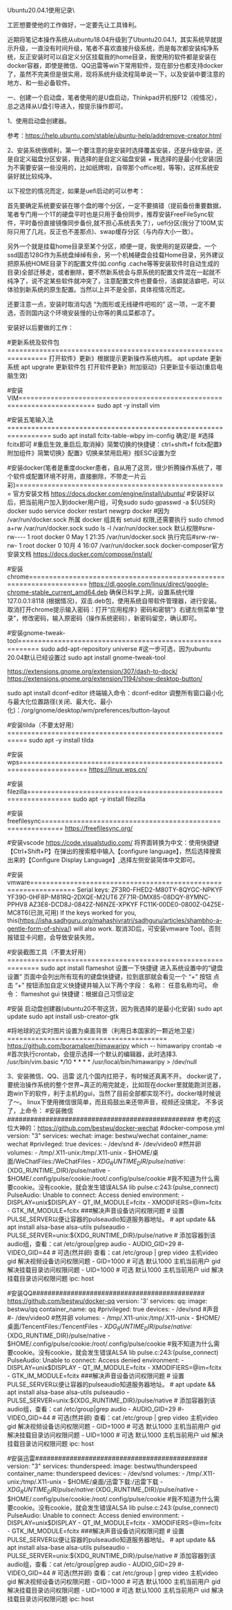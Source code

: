 Ubuntu20.04.1使用记录\

工匠想要使他的工作做好，一定要先让工具锋利。

近期将笔记本操作系统从ubuntu18.04升级到了Ubuntu20.04.1，其实系统早就提示升级，一直没有时间升级，笔者不喜欢直接升级系统，而是每次都安装纯净系统，反正安装时可以自定义分区挂载我的home目录，我使用的软件都是安装在docker容器，即使是微信、QQ迅雷等win下常用软件，现在部分也都支持docker了，虽然不完美但是很实用，现将系统升级流程简单说一下，以及安装中要注意的地方、和一些必备软件。

一、创建一个启动盘，笔者使用的是U盘启动，Thinkpad开机按F12（视情况），总之选择从U盘引导进入，按提示操作即可。

1、使用启动盘创建器。
  
  参考：https://help.ubuntu.com/stable/ubuntu-help/addremove-creator.html

2、安装系统很顺利，第一个要注意的是安装时选择覆盖安装，还是升级安装，还是自定义磁盘分区安装，我选择的是自定义磁盘安装 + 我选择的是最小化安装(因为不需要安装一些没用的，比如纸牌啦，自带那个office啦，等等)，这样系统安装好就比较纯净。

  以下视您的情况而定，如果是uefi启动的可以参考：
  
  首先要确定系统要安装在哪个盘的哪个分区，一定不要搞错（提前备份重要数据，笔者专门用一个1T的硬盘平时也是只用于备份同步，推荐安装FreeFileSync软件，平时备份直接镜像同步备份,就不担心系统丢失了），uefi分区(我分了100M,实际只用了几兆，反正也不差那点)、swap缓存分区（与内存大小一致）。
  
  另外一个就是挂载home目录至某个分区，顺便一提，我使用的是双硬盘，一个ssd固态128G作为系统盘绰绰有余，另一个机械硬盘会挂载Home目录，另外建议把原系统HOME目录下的配置文件(如.config .cache等等安装软件时自动生成的目录)全部迁移走，或者删除，要不然新系统会与原系统的配置文件混在一起就不纯净了，说不定某些软件就冲突了，注意配置文件也要备份，洁癖就洁癖吧，可以体验到新系统的原生配置。当然以上并不是全部，具体视情况而定。
  
  还要注意一点，安装时取消勾选 “为图形或无线硬件吧啦的” 这一项，一定不要选，否则国内这个环境安装慢的让你等的黄瓜菜都凉了。
  
  安装好以后要做的工作：
  
  #更新系统及软件包================================================================
  打开软件》更新》根据提示更新操作系统内核。
  apt update 更新系统
  apt upgrate 更新软件包
  打开软件更新》附加驱动》只更新显卡驱动(重启电脑生效)

  #安装VIM=========================================================================
  sudo apt -y install vim
  
  #安装五笔输入法=================================================================
  sudo apt install fcitx-table-wbpy
  im-config 确定/是
  #选择fcitx即可
  #重启生效,重启后,取消掉》简繁切换的快捷键：ctrl+shift+f fcitx配置》附加组件》简繁切换》配置》切换来禁用启用》按ESC设置为空
  
  #安装docker(笔者是重度docker患者，自从用了这货，很少折腾操作系统了，哪个软件或配置环境不好用，直接删除，不带走一片云彩)=====================================================
  官方安装文档 https://docs.docker.com/engine/install/ubuntu/
  #安装好以后，把当前用户加入到docker用户组，可免sudo
  sudo gpasswd -a ${USER} docker
  sudo service docker restart
  newgrp docker
  #因为 /var/run/docker.sock 所属 docker 组具有 setuid 权限,还需要执行 sudo chmod a+rw /var/run/docker.sock
  sudo ls -l /var/run/docker.sock
  默认权限#srw-rw---- 1 root docker 0 May  1 21:35 /var/run/docker.sock
  执行完后#srw-rw-rw- 1 root docker 0 10月  4 16:07 /var/run/docker.sock
  docker-composer官方安装文档 https://docs.docker.com/compose/install/
  
  #安装chrome=====================================================================
  https://dl.google.com/linux/direct/google-chrome-stable_current_amd64.deb
  确保已科学上网，设置系统代理127.0.0.1:8118 (根据情况)，双击.deb包，使用系统自带软件管理器，进行安装。
  取消打开chrome提示输入密码：打开“应用程序》密码和密钥”》右键左侧菜单“登录”，修改密码，输入原密码（操作系统密码），新密码留空，确认即可。
  
  #安装gnome-tweak-tool===========================================================
  sudo add-apt-repository universe #这一步可选，因为ubuntu 20.04默认已经设置过
  sudo apt install gnome-tweak-tool

  https://extensions.gnome.org/extension/307/dash-to-dock/
  https://extensions.gnome.org/extension/1194/show-desktop-button/

  sudo apt install dconf-editor
  终端输入命令：dconf-editor
  调整所有窗口最小化与最大化位置路径(关闭、最大化、最小化)：/org/gnome/desktop/wm/preferences/button-layout
  
  #安装tilda（不要太好用）===========================================================
  sudo apt -y install tilda

  #安装wps=======================================================================
  https://linux.wps.cn/

  #安装filezilla=================================================================
  sudo apt -y install filezilla

  #安装freefilesync===========================================================
  https://freefilesync.org/
  
  #安装vscode
  https://code.visualstudio.com/
  将界面转换为中文：使用快捷键【Ctrl+Shift+P】在弹出的搜索框中输入【configure language】，然后选择搜索出来的【Configure Display Language】,选择左侧安装简体中文即可。
  
  #安装vmware=================================================================
  Serial keys:
  ZF3R0-FHED2-M80TY-8QYGC-NPKYF
  YF390-0HF8P-M81RQ-2DXQE-M2UT6
  ZF71R-DMX85-08DQY-8YMNC-PPHV8
  AZ3E8-DCD8J-0842Z-N6NZE-XPKYF
  FC11K-00DE0-0800Z-04Z5E-MC8T6(已测,可用)
  If the keys worked for you, this(https://isha.sadhguru.org/mahashivratri/sadhguru/articles/shambho-a-gentle-form-of-shiva/) will also work.
  取消3D后，可安装vmware Tool，否则报错显卡问题，会导致安装失败。
  
  #安装截图工具（不要太好用）==============================================================
  sudo apt install flameshot
  设置一下快捷键
  进入系统设置中的“键盘设置” 页面中会列出所有现有的键盘快捷键，拉到底部就会看见一个 “+” 按钮 点击 “+” 按钮添加自定义快捷键并输入以下两个字段：
  名称： 任意名称均可。
  命令： flameshot gui
  快捷键：根据自己习惯设定
  
  #安装 启动盘创建器(ubuntu20不带这货，因为我选择的是最小化安装)
  sudo apt update
  sudo apt install usb-creator-gtk

  #将地球的近实时图片设置为桌面背景（利用日本国家的一颗近地卫星）========================================
  https://github.com/boramalper/himawaripy
  which -- himawaripy
  crontab -e
  #首次执行crontab，会提示选择一个默认的编辑器，此时选择3. /usr/bin/vim.basic
  */10 * * * * /usr/local/bin/himawaripy > /dev/null

3、安装微信、QQ、迅雷 这几个国内扛把子，有时候还真离不开。
  docker说了，要统治操作系统的整个世界~真正的用完就走，比如现在docker里就能跑浏览器，跑win下的软件，利于主机的gui，当然了目前全部都实现不行。docker啥时候说了～。
  linux下使用微信很简单，而且捣鼓出来还带声音，视频还没搞定。
  不多说了，上命令：
  #安装微信#################################################
  参考的这位大神的：https://github.com/bestwu/docker-wechat
  #docker-compose.yml
  version: "3"
  services:
  wechat:
    image: bestwu/wechat
    container_name: wechat
    #privileged: true
    devices:
      - /dev/snd
      #- /dev/video0 #然并卵
    volumes:
      - /tmp/.X11-unix:/tmp/.X11-unix
      - $HOME/桌面/WeChatFiles:/WeChatFiles
      - ${XDG_RUNTIME_DIR}/pulse/native:${XDG_RUNTIME_DIR}/pulse/native
      - $HOME/.config/pulse/cookie:/root/.config/pulse/cookie #我不知道为什么需要cookie。没有cookie，就会发生错误ALSA lib pulse.c:243:(pulse_connect) PulseAudio: Unable to connect: Access denied
    environment:
      - DISPLAY=unix$DISPLAY
      - QT_IM_MODULE=fcitx
      - XMODIFIERS=@im=fcitx
      - GTK_IM_MODULE=fcitx
      ###解决声音设备访问权限问题
      # 设置PULSE_SERVER以便让容器的pulseaudio知道服务器地址。
      # apt update && apt install alsa-base alsa-utils pulseaudio
      - PULSE_SERVER=unix:${XDG_RUNTIME_DIR}/pulse/native
      # 添加容器到该audio组，查看：cat /etc/group|grep audio
      - AUDIO_GID=29
      #- VIDEO_GID=44 # 可选(然并卵) 查看：cat /etc/group | grep video 主机video gid 解决视频设备访问权限问题
      - GID=1000 # 可选 默认1000 主机当前用户 gid 解决挂载目录访问权限问题
      - UID=1000 # 可选 默认1000 主机当前用户 uid 解决挂载目录访问权限问题
    ipc: host


  #安装QQ#############################################
  https://github.com/bestwu/docker-qq
  version: '3'
  services:
  qq:
    image: bestwu/qq
    container_name: qq
    #privileged: true
    devices:
      - /dev/snd #声音
      #- /dev/video0 #然并卵
    volumes:
      - /tmp/.X11-unix:/tmp/.X11-unix
      - $HOME/桌面/TencentFiles:/TencentFiles
      - ${XDG_RUNTIME_DIR}/pulse/native:${XDG_RUNTIME_DIR}/pulse/native
      - $HOME/.config/pulse/cookie:/root/.config/pulse/cookie #我不知道为什么需要cookie。没有cookie，就会发生错误ALSA lib pulse.c:243:(pulse_connect) PulseAudio: Unable to connect: Access denied
    environment:
      - DISPLAY=unix$DISPLAY
      - QT_IM_MODULE=fcitx
      - XMODIFIERS=@im=fcitx
      - GTK_IM_MODULE=fcitx
      ###解决声音设备访问权限问题
      # 设置PULSE_SERVER以便让容器的pulseaudio知道服务器地址。
      # apt update && apt install alsa-base alsa-utils pulseaudio
      - PULSE_SERVER=unix:${XDG_RUNTIME_DIR}/pulse/native
      # 添加容器到该audio组，查看：cat /etc/group|grep audio
      - AUDIO_GID=29
      #- VIDEO_GID=44 # 可选(然并卵) 查看：cat /etc/group | grep video 主机video gid 解决视频设备访问权限问题
      - GID=1000 # 可选 默认1000 主机当前用户 gid 解决挂载目录访问权限问题
      - UID=1000 # 可选 默认1000 主机当前用户 uid 解决挂载目录访问权限问题
    ipc: host
  
  #安装迅雷#############################################
  version: "3"
  services:
  thunderspeed:
    image: bestwu/thunderspeed
    container_name: thunderspeed
    devices:
      - /dev/snd
    volumes:
      - /tmp/.X11-unix:/tmp/.X11-unix
      - $HOME/桌面/迅雷下载:/迅雷下载
      - ${XDG_RUNTIME_DIR}/pulse/native:${XDG_RUNTIME_DIR}/pulse/native
      - $HOME/.config/pulse/cookie:/root/.config/pulse/cookie #我不知道为什么需要cookie。没有cookie，就会发生错误ALSA lib pulse.c:243:(pulse_connect) PulseAudio: Unable to connect: Access denied
    environment:
      - DISPLAY=unix$DISPLAY
      - QT_IM_MODULE=fcitx
      - XMODIFIERS=@im=fcitx
      - GTK_IM_MODULE=fcitx
      ###解决声音设备访问权限问题
      # 设置PULSE_SERVER以便让容器的pulseaudio知道服务器地址。
      # apt update && apt install alsa-base alsa-utils pulseaudio
      - PULSE_SERVER=unix:${XDG_RUNTIME_DIR}/pulse/native
      # 添加容器到该audio组，查看：cat /etc/group|grep audio
      - AUDIO_GID=29
      #- VIDEO_GID=44 # 可选(然并卵) 查看：cat /etc/group | grep video 主机video gid 解决视频设备访问权限问题
      - GID=1000 # 可选 默认1000 主机当前用户 gid 解决挂载目录访问权限问题
      - UID=1000 # 可选 默认1000 主机当前用户 uid 解决挂载目录访问权限问题
    ipc: host

